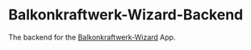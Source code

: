 # Balkonkraftwerk-Wizard-Backend

The backend for the [Balkonkraftwerk-Wizard](https://github.com/ikke09/Balkonkraftwerk-Wizard/) App.
